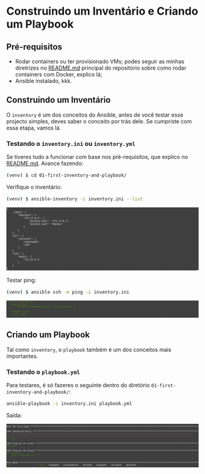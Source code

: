 # Construindo um Inventário e Criando um Playbook

## Pré-requisitos

- Rodar containers ou ter provisionado VMs; podes seguir as minhas diretrizes no [README.md](../README.md) principal do repositório sobre como rodar containers com Docker, explico lá;
- Ansible instalado, kkk.

## Construindo um Inventário

O `inventory` é um dos conceitos do Ansible, antes de você testar esse projecto simples, deves saber o conceito por trás dele. Se cumpriste com essa etapa, vamos lá.

### Testando o `inventory.ini` ou `inventory.yml`

Se tiveres tudo a funcionar com base nos pré-requisitos, que explico no [README.md](../README.md). Avance fazendo:

```bash
(venv) $ cd 01-first-inventory-and-playbook/
```

Verifique o inventário:

```bash
(venv) $ ansible-inventory -i inventory.ini --list
```

<div align="center">
    <img src="./media/step-01.png" alt="Listando o inventário">
</div>

Testar ping:

```bash
(venv) $ ansible ssh -m ping -i inventory.ini
```

<div align="center">
    <img src="./media/step-02.png" alt="Ping">
</div>

## Criando um Playbook

Tal como `inventory`, o `playbook` também é um dos conceitos mais importantes.

### Testando o `playbook.yml`

Para testares, é só fazeres o seguinte dentro do diretório `01-first-inventory-and-playbook/`:

```bash
ansible-playbook -i inventory.ini playbook.yml
```

Saída:

<div align="center">
    <img src="./media/step-3.png" alt="Ping">
</div>